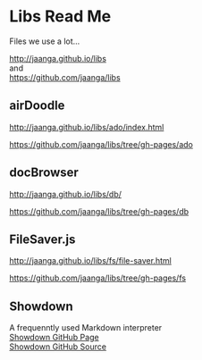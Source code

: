 Libs Read Me
============

Files we use a lot...  

<http://jaanga.github.io/libs>  
and  
<https://github.com/jaanga/libs>


## airDoodle
<http://jaanga.github.io/libs/ado/index.html>

<https://github.com/jaanga/libs/tree/gh-pages/ado>

## docBrowser
<http://jaanga.github.io/libs/db/>

<https://github.com/jaanga/libs/tree/gh-pages/db>

## FileSaver.js
<http://jaanga.github.io/libs/fs/file-saver.html>

<https://github.com/jaanga/libs/tree/gh-pages/fs>

## Showdown
A frequenntly used Markdown interpreter  
[Showdown GitHub Page]( http://jaanga.github.io/libs/md )  
[Showdown GitHub Source]( https://github.com/jaanga/libs/tree/gh-pages/md )

